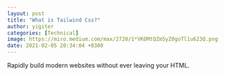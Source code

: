 ```yaml
---
layout: post
title: "What is Tailwind Css?"
author: yigiter
categories: [Technical]
image: https://miro.medium.com/max/2720/1*VKOMtQZm5yZ0goTl1u623Q.png
date: 2021-02-05 20:34:04 +0300
---
```


Rapidly build modern websites without ever leaving your HTML.
